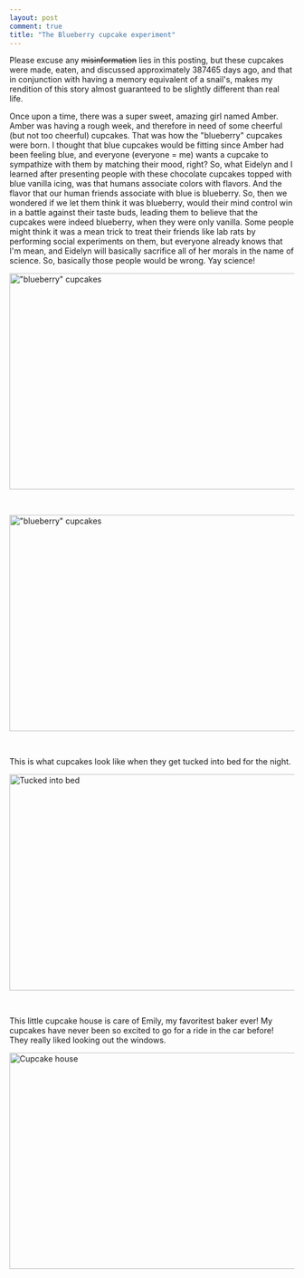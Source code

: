 ```yaml
---
layout: post
comment: true
title: "The Blueberry cupcake experiment"
---
```

Please excuse any <del>misinformation</del> lies in this posting, but these cupcakes were made, eaten, and discussed approximately 387465 days ago, and that in conjunction with having a memory equivalent of a snail's, makes my rendition of this story almost guaranteed to be slightly different than real life.

Once upon a time, there was a super sweet, amazing girl named Amber. Amber was having a rough week, and therefore in need of some cheerful (but not too cheerful) cupcakes. That was how the "blueberry" cupcakes were born. I thought that blue cupcakes would be fitting since Amber had been feeling blue, and everyone (everyone = me) wants a cupcake to sympathize with them by matching their mood, right? So, what Eidelyn and I learned after presenting people with these chocolate cupcakes topped with blue vanilla icing, was that humans associate colors with flavors. And the flavor that our human friends associate with blue is blueberry. So, then we wondered if we let them think it was blueberry, would their mind control win in a battle against their taste buds, leading them to believe that the cupcakes were indeed blueberry, when they were only vanilla. Some people might think it was a mean trick to treat their friends like lab rats by performing social experiments on them, but everyone already knows that I'm mean, and Eidelyn will basically sacrifice all of her morals in the name of science. So, basically those people would be wrong. Yay science!

<a href="http://ieatcupcakes.com/2012/04/30/blueberry-cupcake-experiment/img_1717/" rel="attachment wp-att-1100"><img class="alignleft size-medium wp-image-1100" title="&quot;blueberry&quot; cupcakes" src="http://ieatcupcakes.com/wp-content/uploads/2012/04/IMG_1717-510x382.jpg" alt="&quot;blueberry&quot; cupcakes" width="510" height="382" /></a>

&nbsp;

<a href="http://ieatcupcakes.com/2012/04/30/blueberry-cupcake-experiment/img_1719/" rel="attachment wp-att-1101"><img class="alignleft size-medium wp-image-1101" title="&quot;blueberry&quot; cupcakes" src="http://ieatcupcakes.com/wp-content/uploads/2012/04/IMG_1719-510x382.jpg" alt="&quot;blueberry&quot; cupcakes" width="510" height="382" /></a>

&nbsp;

This is what cupcakes look like when they get tucked into bed for the night.

<a href="http://ieatcupcakes.com/2012/04/30/blueberry-cupcake-experiment/img_1720/" rel="attachment wp-att-1102"><img class="alignleft size-medium wp-image-1102" title="Tucked into bed" src="http://ieatcupcakes.com/wp-content/uploads/2012/04/IMG_1720-510x382.jpg" alt="Tucked into bed" width="510" height="382" /></a>

&nbsp;

This little cupcake house is care of Emily, my favoritest baker ever! My cupcakes have never been so excited to go for a ride in the car before! They really liked looking out the windows.

<a href="http://ieatcupcakes.com/2012/04/30/blueberry-cupcake-experiment/img_1722/" rel="attachment wp-att-1103"><img class="alignleft size-medium wp-image-1103" title="Cupcake house" src="http://ieatcupcakes.com/wp-content/uploads/2012/04/IMG_1722-510x382.jpg" alt="Cupcake house" width="510" height="382" /></a>
